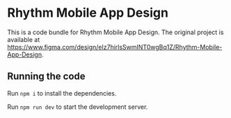 
  # Rhythm Mobile App Design

  This is a code bundle for Rhythm Mobile App Design. The original project is available at https://www.figma.com/design/eIz7hirlsSwmINT0wgBq1Z/Rhythm-Mobile-App-Design.

  ## Running the code

  Run `npm i` to install the dependencies.

  Run `npm run dev` to start the development server.
  